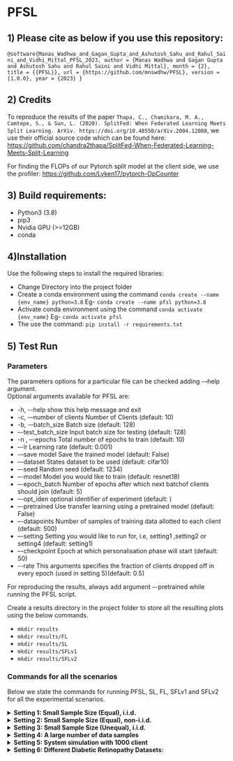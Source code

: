 # PFSL

## 1) Please cite as below if you use this repository:
`@software{Manas_Wadhwa_and_Gagan_Gupta_and_Ashutosh_Sahu_and_Rahul_Saini_and_Vidhi_Mittal_PFSL_2023,
author = {Manas Wadhwa and Gagan Gupta and Ashutosh Sahu and Rahul Saini and Vidhi Mittal},
month = {2},
title = {{PFSL}},
url = {https://github.com/mnswdhw/PFSL},
version = {1.0.0},
year = {2023}
}`


## 2) Credits 

To reproduce the results of the paper `Thapa, C., Chamikara, M. A., Camtepe, S., & Sun, L. (2020). SplitFed: When Federated Learning Meets Split Learning. ArXiv. https://doi.org/10.48550/arXiv.2004.12088`, we use their official source code which can be found here: https://github.com/chandra2thapa/SplitFed-When-Federated-Learning-Meets-Split-Learning

For finding the FLOPs of our Pytorch split model at the client side, we use the profiler: https://github.com/Lyken17/pytorch-OpCounter


## 3) Build requirements:
* Python3 (3.8)
* pip3
* Nvidia GPU (>=12GB)
* conda


## 4)Installation
Use the following steps to install the required libraries:
* Change Directory into the project folder
* Create a conda environment using the command 
`conda create --name {env_name} python=3.8`
Eg- `conda create --name pfsl python=3.8`
* Activate conda environment using the command 
`conda activate {env_name}`
Eg- `conda activate pfsl`
* The use the command: `pip install -r requirements.txt`

## 5) Test Run

### Parameters
The parameters options for a particular file can be checked adding -–help argument.
<br/>Optional arguments available for PFSL are:
* -h, --help show this help message and exit
* -c, -–number of clients Number of Clients (default: 10)
* -b, -–batch_size Batch size (default: 128)
* –-test_batch_size Input batch size for testing (default: 128)
* -n , –-epochs Total number of epochs to train (default: 10)
* –-lr Learning rate (default: 0.001)
* -–save model Save the trained model (default: False)
* –-dataset States dataset to be used (default: cifar10)
* –-seed Random seed (default: 1234)
* –-model Model you would like to train (default: resnet18)
* –-epoch_batch Number of epochs after which next batchof clients should join (default: 5)
* –-opt_iden optional identifier of experiment (default: )
* –-pretrained Use transfer learning using a pretrained model (default: False)
* –-datapoints Number of samples of training data allotted to each client (default: 500)
* –-setting Setting you would like to run for, i.e, setting1 ,setting2 or setting4 (default: setting1)
* –-checkpoint Epoch at which personalisation phase will start (default: 50)
* --rate This arguments specifies the fraction of clients dropped off in every epoch (used in setting 5)(default: 0.5)

For reproducing the results, always add argument –-pretrained while running the PFSL script. 

Create a results directory in the project folder to store all the resulting plots using the below commands.
* `mkdir results`
* `mkdir results/FL`
* `mkdir results/SL`
* `mkdir results/SFLv1`
* `mkdir results/SFLv2`

### Commands for all the scenarios

Below we state the commands for running PFSL, SL, FL, SFLv1 and SFLv2 for all the experimental scenarios.

<details> <summary><b>Setting 1: Small Sample Size (Equal), i.i.d.</b></summary>
<p> In this scenario, each client has a very small number of labelled data points ranging from 50 to 500, and all these samples are distributed identically across clients. There is no class imbalance in training data of each client. To run all the algorithms for setting 1 argument –-setting setting1 and –-datapoints [number of sample per client] has to be added. 
Rest of the arguments can be selected as per choice. Numberof data samples can be chosen from 50, 150, 250, 350 and 500 to reproduce the results. When total data sample size was
50, batch size was chosen to be 32 and for other data samples
greater than 50 batch size was kept at 64. Test batch size was
always taken to be 512. For data sample 150, command are
given below.

* `python PFSL_Setting124.py --dataset cifar10 --setting setting1 --datapoints 150 --pretrained --model resnet18 -c 10 --batch_size 64 --test batch_size 512 --epochs 100`
* `python FL.py --dataset cifar10 --setting setting1 --datapoints 150 -c 10 --batch_size 64 --test_batch_size 512 --epochs 100`
* `python SL.py --dataset cifar10 --setting setting1 --datapoints 150 -c 10 --batch_size 64 --test_batch_size 512 --epochs 100`
* `python SFLv1.py --dataset cifar10 --setting setting1 --datapoints 150 -c 10 --batch_size 64 --test_batch_size 512 --epochs 100`
* `python SFLv2.py --dataset cifar10 --setting setting1 --datapoints 150 -c 10 --batch_size 64 --test_batch_size 512 --epochs 100`

</p></details>



<details><summary><b>Setting 2: Small Sample Size (Equal), non-i.i.d.</b></summary>
<p>In this setting, we model a situation where every client has more labelled data points from a subset of classes (prominent
classes) and less from the remaining classes. We chose to experiment with heavy label imbalance and diversity. Sample size is small and each client has equal number of training samples. To run all the algorithms for setting 2 argument --setting setting2 has to be added. For PFSL, to enable personalisation phase
from xth epoch, argument --checkpoint [x] has to be added.
Rest of the arguments can be selected as per choice.

* `python PFSL_Setting124.py --dataset cifar10 --model resnet18 --pretrained --setting setting2 --batch_size 64 --test_batch_size 512 --checkpoint 25 --epochs 30`
* `python FL.py --dataset cifar10 --setting setting2 -c 10 --batch_size 64 --test_batch_size 512 --epochs 100`
* `python SL.py --dataset cifar10 --setting setting2 -c 10 --batch_size 64 --test_batch_size 512 --epochs 100`
* `python SFLv1.py --dataset cifar10 --setting setting2 -c 10 --batch_size 64 --test_batch_size 512 --epochs 100`
* `python SFLv2.py --dataset cifar10 --setting setting2 -c 10 --batch_size 64 --test_batch_size 512 --epochs 100`


  
</p>
</details>
  
<details><summary><b>Setting 3: Small Sample Size (Unequal), i.i.d.</b></summary>
<p> In this settingwe consider we there 11 clients where the Large client has 2000 labelled data points
while the other ten small clients have 150 labelled data points,
each distributed identically. The class distributions
among all the clients are the same. For evaluation purposes,
we consider a test set having 2000 data points with an identical
distribution of classes as the train set. 

To reproduce Table IV of the paper, run setting 1 with
datapoints as 150 as illustrated above. To reproduce Table V
of the paper follow the below commands. In all the commands argument --datapoints that denotes the number of datapoints of the large client has to be added.In our case it was 2000.

* `python PFSL_Setting3.py --datapoints 2000 --dataset cifar10 --pretrained --model resnet18 -c 11 --epochs 50`
* `python SFLv1_Setting3.py --datapoints 2000 --dataset cifar10_setting3 -c 11 --epochs 100`
* `python SFLv2_Setting3.py --datapoints 2000 --dataset cifar10_setting3 -c 11 --epochs 100`
* `python FL_Setting3.py --datapoints 2000 --dataset cifar10_setting3 -c 11 --epochs 100`
* `python SL_Setting3.py --datapoints 2000 --dataset cifar10_setting3 -c 11 --epochs 100`
  
 </p>
 </details>


<details>
 <summary><b>Setting 4: A large number of data samples</b></summary>
<p> Here, all clients have large number of samples. This experiment was done with three different image classification datasets:
MNIST, FMNIST, and CIFAR-10. To run all the algorithms for setting 4 argument --setting setting4 has
to be added. Rest of the arguments can be selected as per choice. Dataset argument has 3 options: cifar10, mnist and fmnist.

* `python PFSL_Setting124.py --dataset cifar10 --setting setting4 --pretrained --model resnet18 -c 5`
* `python FL.py --dataset cifar10 --setting setting4 -c 5`
* `python SL.py --dataset cifar10 --setting setting4 -c 5`
* `python SFLv1.py --dataset cifar10 --setting setting4 -c 5`
* `python SFLv2.py --dataset cifar10 --setting setting4 -c 5` 
</p>
</details>


<details>
 <summary><b> Setting 5: System simulation with 1000 client</b></summary>
<p> In this setting we try to simulate an environment with 1000 clients. Each client stays in the system only for 1 round which lasts only 1 epoch.
Thus, we evaluate our system for the worst possible scenario when every client cannot stay in the system for long and can only afford to make a minimal effort to participate. We assume that each client has 50 labeled data points sampled randomly but unique to the client. Within each round, we
simulate a dropout, where clients begin training but are not able to complete the weight averaging. We keep the dropout probability at 50%. 


Use the following command to reproduce the results: Here rate argument specifies the dropoff rate which is the numberof clients that will be dropped randomly in every epoch

* `python system_simulation_e2.py -c 10 --batch_size 16 --dataset cifar10 --model resnet18 --pretrained --epochs 100 --rate 0.3`

</p>
</details>
  
             
     


<details>
 <summary><b>Setting 6: Different Diabetic Retinopathy Datasets:</b></summary>
<p> This experiment describes the realistic scenario when healthcare centers have different sets of raw patient data for the
same disease. We have used two datasets EyePACS and APTOS whose references are given below.


<b> Dataset Sources:</b>
* Source of Dataset 1, https://www.kaggle.com/competitions/aptos2019-blindness-detection/data
* Source of Dataset 2, https://www.kaggle.com/datasets/mariaherrerot/eyepacspreprocess

To preprocess the dataset download and store the unzipped files in data/eye dataset1 folder and data/eye dataset2 folder.
For this create directories using the command:
* `mkdir data/eye_dataset1`
* `mkdir data/eye_dataset2`
<br/>
The directory structure of data is as follows:
<br/>
* data/eye_dataset1/train_images
* data/eye_dataset1/test_images
* data/eye_dataset1/test.csv
* data/eye_dataset1/train.csv
* data/eye_dataset2/eyepacs_preprocess/eyepacs_preprocess/
* data/eye_dataset2/trainLabels.csv

Once verify the path of the unzipped folders in the load data function of preprocess_eye_dataset_1.py and preprocess_eye_dataset_2.py files.

For Data preprocessing, run the commands mentioned below
for both the datasets <br/>
`python utils/preprocess_eye_dataset_1.py`  <br/>
`python utils/preprocess_eye_dataset 2.py`

* `python PFSL_DR.py --pretrained --model resnet18 -c 10 --batch_size 64 --test_batch_size 512 --epochs 100`
* `python FL_DR.py -c 10 --batch_size 64--test_batch_size 512 --epochs 100`
* `python SL_DR.py --batch_size 64 --test batch_size 512 --epochs 100`
* `python SFLv1_DR.py --batch_size 64 --test_batch_size 512 --epochs 100`
* `python SFLv2_DR.py --batch_size 64 --test_batch_size 512 --epochs 100`
</p>
</details>




